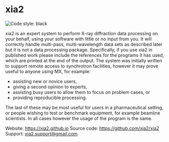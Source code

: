 # xia2

![Code style: black](https://img.shields.io/badge/code%20style-black-000000.svg)

xia2 is an expert system to perform X-ray diffraction data processing
on your behalf, using your software with little or no input from you.
It will correctly handle multi-pass, multi-wavelength data sets as described
later but it is not a data processing package. Specifically, if you
use xia2 in published work please include the references for the programs
it has used, which are printed at the end of the output.
The system was initially written to support remote access to synchrotron
facilities, however it may prove useful to anyone using MX, for example:

* assisting new or novice users,
* giving a second opinion to experts,
* assisting busy users to allow them to focus on problem cases, or
* providing reproducible processing.

The last of these may be most useful for users in a pharmaceutical setting,
or people wishing to test or benchmark equipment, for example beamline
scientists. In all cases however the usage of the program is the same.

Website: https://xia2.github.io
Source code: https://github.com/xia2/xia2
Support: xia2.support@gmail.com
